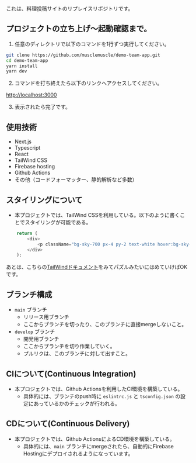 これは、料理投稿サイトのリプレイスリポジトリです。

## プロジェクトの立ち上げ〜起動確認まで。

1. 任意のディレクトリで以下のコマンドを1行ずつ実行してください。

```bash
git clone https://github.com/musclemuscle/demo-team-app.git
cd demo-team-app
yarn install
yarn dev
```

2. コマンドを打ち終えたら以下のリンクへアクセスしてください。

[http://localhost:3000](http://localhost:3000)

3. 表示されたら完了です。

## 使用技術

- Next.js
- Typescript
- React
- TailWind CSS
- Firebase hosting
- Github Actions
- その他（コードフォーマッター、静的解析など多数）

## スタイリングについて

- 本プロジェクトでは、TailWind CSSを利用している。以下のように書くことでスタイリングが可能である。

```Typescript
	return (
		<div>
			<p className="bg-sky-700 px-4 py-2 text-white hover:bg-sky-800 sm:px-8 sm:py-3">firebase fireStoreのテスト</p>
		</div>
	);

```

あとは、こちらの[TailWindドキュメント](https://tailwindcss.com/docs/installation)をみてパズルみたいにはめていけばOKです。

## ブランチ構成

- `main` ブランチ
   - リリース用ブランチ
   - ここからブランチを切ったり、このブランチに直接mergeしないこと。
- `develop` ブランチ
   - 開発用ブランチ
   - ここからブランチを切り作業していく。
   - プルリクは、このブランチに対して出すこと。

## CIについて(Continuous Integration)

- 本プロジェクトでは、Github Actionsを利用したCI環境を構築している。
   - 具体的には、ブランチのpush時に `eslintrc.js` と `tsconfig.json` の設定にあっているかのチェックが行われる。


## CDについて(Continuous Delivery)

- 本プロジェクトでは、Github ActionsによるCD環境を構築している。
   - 具体的には、`main` ブランチにmergeされたら、自動的にFirebase Hostingにデプロイされるようになっています。


